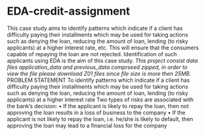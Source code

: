 # EDA-credit-assignment
This case study aims to identify patterns which indicate if a client has difficulty paying their  installments which may be used for taking actions such as denying the loan, reducing the  amount of loan, lending (to risky applicants) at a higher interest rate, etc. This will ensure  that the consumers capable of repaying the loan are not rejected. Identification of such  applicants using EDA is the aim of this case study.
*This project consist data files application_data and previous_data comprseed zipped, in order to view the file please download Z01 files since file size is more then 25MB.*
PROBLEM STATEMENT
To identify patterns which indicate if a client has difficulty paying their installments which may be 
used for taking actions such as denying the loan, reducing the amount of loan, lending (to risky 
applicants) at a higher interest rate
Two types of risks are associated with the bank’s decision:
• If the applicant is likely to repay the loan, then not approving the loan results in a loss of 
business to the company
• If the applicant is not likely to repay the loan, i.e. he/she is likely to default, then approving the 
loan may lead to a financial loss for the company
